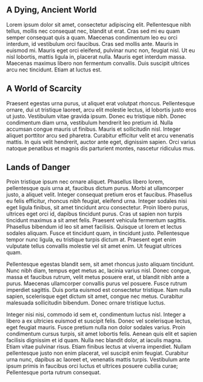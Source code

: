 ## A Dying, Ancient World
Lorem ipsum dolor sit amet, consectetur adipiscing elit. Pellentesque nibh tellus, mollis nec consequat nec, blandit ut erat. Cras sed mi eu quam semper consequat quis a quam. Maecenas condimentum leo eu orci interdum, id vestibulum orci faucibus. Cras sed mollis ante. Mauris in euismod mi. Mauris eget orci eleifend, pulvinar nunc non, feugiat nisl. Ut eu nisl lobortis, mattis ligula in, placerat nulla. Mauris eget interdum massa. Maecenas maximus libero non fermentum convallis. Duis suscipit ultrices arcu nec tincidunt. Etiam at luctus est.

## A World of Scarcity
Praesent egestas urna purus, ut aliquet erat volutpat rhoncus. Pellentesque ornare, dui ut tristique laoreet, arcu elit molestie lectus, id lobortis justo eros ut justo. Vestibulum vitae gravida ipsum. Donec eu tristique nibh. Donec condimentum diam urna, vestibulum hendrerit leo pretium id. Nulla accumsan congue mauris ut finibus. Mauris et sollicitudin nisl. Integer aliquet porttitor arcu sed pharetra. Curabitur efficitur velit et arcu venenatis mattis. In quis velit hendrerit, auctor ante eget, dignissim sapien. Orci varius natoque penatibus et magnis dis parturient montes, nascetur ridiculus mus.

## Lands of Danger
Proin tristique ipsum nec ornare aliquet. Phasellus libero lorem, pellentesque quis urna at, faucibus dictum purus. Morbi at ullamcorper justo, a aliquet velit. Integer consequat pretium eros et faucibus. Phasellus eu felis efficitur, rhoncus nibh feugiat, eleifend urna. Integer sodales nisi eget ligula finibus, sit amet tincidunt arcu consectetur. Proin libero purus, ultrices eget orci id, dapibus tincidunt purus. Cras ut sapien non turpis tincidunt maximus a sit amet felis. Praesent vehicula fermentum sagittis. Phasellus bibendum id leo sit amet facilisis. Quisque ut lorem et lectus sodales aliquam. Fusce et tincidunt quam, in tincidunt justo. Pellentesque tempor nunc ligula, eu tristique turpis dictum at. Praesent eget enim vulputate tellus convallis molestie vel sit amet enim. Ut feugiat ultrices quam.

Pellentesque egestas blandit sem, sit amet rhoncus justo aliquam tincidunt. Nunc nibh diam, tempus eget metus ac, lacinia varius nisl. Donec congue, massa et faucibus rutrum, velit metus posuere erat, ut blandit nibh ante a purus. Maecenas ullamcorper convallis purus vel posuere. Fusce rutrum imperdiet sagittis. Duis porta euismod est consectetur tristique. Nam nulla sapien, scelerisque eget dictum sit amet, congue nec metus. Curabitur malesuada sollicitudin bibendum. Donec ornare tristique luctus.

Integer nisi nisi, commodo id sem et, condimentum luctus nisl. Integer a libero a ex ultricies euismod et suscipit felis. Donec vel scelerisque lectus, eget feugiat mauris. Fusce pretium nulla non dolor sodales varius. Proin condimentum cursus turpis, sit amet lobortis felis. Aenean quis elit et sapien facilisis dignissim et id quam. Nulla nec blandit dolor, at iaculis magna. Etiam vitae pulvinar risus. Etiam finibus lectus at viverra imperdiet. Nullam pellentesque justo non enim placerat, vel suscipit enim feugiat. Curabitur urna nunc, dapibus ac laoreet et, venenatis mattis turpis. Vestibulum ante ipsum primis in faucibus orci luctus et ultrices posuere cubilia curae; Pellentesque porta rutrum consequat.